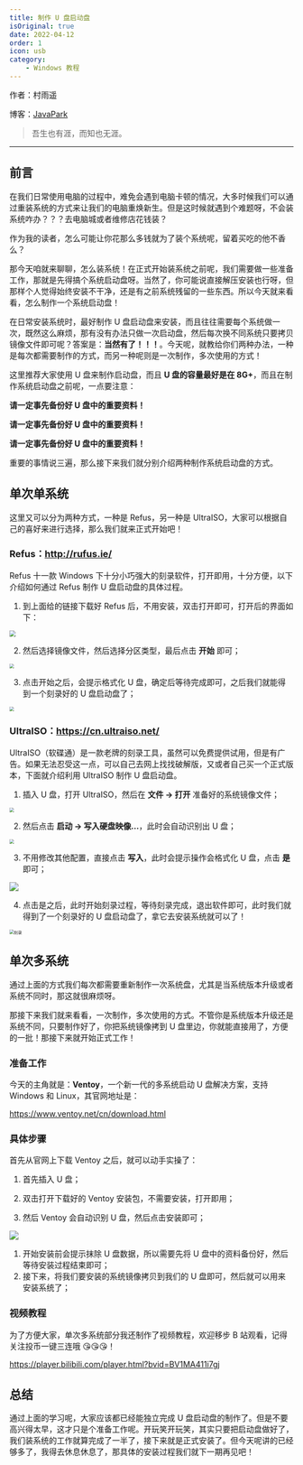 ```yaml
---
title: 制作 U 盘启动盘
isOriginal: true
date: 2022-04-12
order: 1
icon: usb
category:
    - Windows 教程
---
```


作者：村雨遥

博客：[JavaPark](https://cunyu1943.github.io/JavaPark)

> 吾生也有涯，而知也无涯。

---

## 前言

在我们日常使用电脑的过程中，难免会遇到电脑卡顿的情况，大多时候我们可以通过重装系统的方式来让我们的电脑重焕新生。但是这时候就遇到个难题呀，不会装系统咋办？？？去电脑城或者维修店花钱装？

作为我的读者，怎么可能让你花那么多钱就为了装个系统呢，留着买吃的他不香么？

那今天咱就来聊聊，怎么装系统！在正式开始装系统之前呢，我们需要做一些准备工作，那就是先得搞个系统启动盘呀。当然了，你可能说直接解压安装也行呀，但那样个人觉得始终安装不干净，还是有之前系统残留的一些东西。所以今天就来看看，怎么制作一个系统启动盘！

在日常安装系统时，最好制作 U 盘启动盘来安装，而且往往需要每个系统做一次，既然这么麻烦，那有没有办法只做一次启动盘，然后每次换不同系统只要拷贝镜像文件即可呢？答案是：**当然有了！！！**。今天呢，就教给你们两种办法，一种是每次都需要制作的方式，而另一种呢则是一次制作，多次使用的方式！

这里推荐大家使用 U 盘来制作启动盘，而且 **U 盘的容量最好是在 8G+**，而且在制作系统启动盘之前呢，一点要注意：

**请一定事先备份好 U 盘中的重要资料！**

**请一定事先备份好 U 盘中的重要资料！**

**请一定事先备份好 U 盘中的重要资料！**

重要的事情说三遍，那么接下来我们就分别介绍两种制作系统启动盘的方式。

## 单次单系统

这里又可以分为两种方式，一种是 Refus，另一种是 UltraISO，大家可以根据自己的喜好来进行选择，那么我们就来正式开始吧！

### Refus：http://rufus.ie/

Refus 十一款 Windows 下十分小巧强大的刻录软件，打开即用，十分方便，以下介绍如何通过 Refus 制作 U 盘启动盘的具体过程。

1.  到上面给的链接下载好 Refus 后，不用安装，双击打开即可，打开后的界面如下：

<img src="./assets/20220412-how-to-make-usb-boot-drive/refus.png" style="zoom:67%;" />

2.   然后选择镜像文件，然后选择分区类型，最后点击 **开始** 即可；

<img src="./assets/20220412-how-to-make-usb-boot-drive/iso-select.png" style="zoom:50%;" />

3.   点击开始之后，会提示格式化 U 盘，确定后等待完成即可，之后我们就能得到一个刻录好的 U 盘启动盘了；

<img src="./assets/20220412-how-to-make-usb-boot-drive/upan-remove.png" style="zoom:50%;" />

### UltraISO：https://cn.ultraiso.net/

UltraISO（软碟通）是一款老牌的刻录工具，虽然可以免费提供试用，但是有广告。如果无法忍受这一点，可以自己去网上找找破解版，又或者自己买一个正式版本，下面就介绍利用 UltraISO 制作 U 盘启动盘。

1.  插入 U 盘，打开 UltraISO，然后在 **文件 -> 打开** 准备好的系统镜像文件；

<img src="./assets/20220412-how-to-make-usb-boot-drive/ultraiso.png" style="zoom:50%;" />

2.   然后点击 **启动 -> 写入硬盘映像…**，此时会自动识别出 U 盘；

<img src="./assets/20220412-how-to-make-usb-boot-drive/disk-write.png" style="zoom:50%;" />

3.   不用修改其他配置，直接点击 **写入**，此时会提示操作会格式化 U 盘，点击 **是** 即可；

![](./assets/20220412-how-to-make-usb-boot-drive/continue.png)

4.   点击是之后，此时开始刻录过程，等待刻录完成，退出软件即可，此时我们就得到了一个刻录好的 U 盘启动盘了，拿它去安装系统就可以了！

<img src="./assets/20220412-how-to-make-usb-boot-drive/burn.png" alt="刻录" style="zoom:50%;" />

## 单次多系统

通过上面的方式我们每次都需要重新制作一次系统盘，尤其是当系统版本升级或者系统不同时，那这就很麻烦呀。

那接下来我们就来看看，一次制作，多次使用的方式。不管你是系统版本升级还是系统不同，只要制作好了，你把系统镜像拷到 U 盘里边，你就能直接用了，方便的一批！那接下来就开始正式工作！

### 准备工作

今天的主角就是：**Ventoy**，一个新一代的多系统启动 U 盘解决方案，支持 Windows 和 Linux，其官网地址是：

https://www.ventoy.net/cn/download.html

### 具体步骤

首先从官网上下载 Ventoy 之后，就可以动手实操了：

1.  首先插入 U 盘；
2.  双击打开下载好的 Ventoy 安装包，不需要安装，打开即用；

3.  然后 Ventoy 会自动识别 U 盘，然后点击安装即可；

![](./assets/20220412-how-to-make-usb-boot-drive/ventoy.png)

1.  开始安装前会提示抹除 U 盘数据，所以需要先将 U 盘中的资料备份好，然后等待安装过程结束即可；
2.  接下来，将我们要安装的系统镜像拷贝到我们的 U 盘即可，然后就可以用来安装系统了；

### 视频教程

为了方便大家，单次多系统部分我还制作了视频教程，欢迎移步 B 站观看，记得关注投币一键三连哦 😘😘😘！

https://player.bilibili.com/player.html?bvid=BV1MA411i7gj

## 总结

通过上面的学习呢，大家应该都已经能独立完成 U 盘启动盘的制作了。但是不要高兴得太早，这才只是个准备工作呢。开玩笑开玩笑，其实只要把启动盘做好了，我们装系统的工作就算完成了一半了，接下来就是正式安装了。但今天呢讲的已经够多了，我得去休息休息了，那具体的安装过程我们就下一期再见吧！
